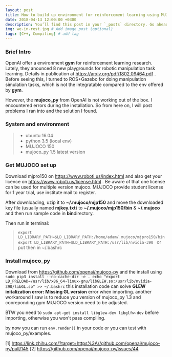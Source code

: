 ```yaml
---
layout: post
title: How to build up environment for reinforcement learning using MUJOCO, mujoco_py and OpenAI gym.
date: 2018-04-13 12:00:00 +0300
description: You’ll find this post in your `_posts` directory. Go ahead and edit it and re-build the site to see your changes. # Add post description (optional)
img: we-in-rest.jpg # Add image post (optional)
tags: [C++, Compiling] # add tag
---
```


### Brief Intro

OpenAI offer a environment **gym** for reinforcement learning research. Lately, they anounced 8 new playgrounds for robotic manipulation task learning.
Details in publication at https://arxiv.org/pdf/1802.09464.pdf . Before seeing this, I turned to ROS+Gazebo for doing manipulation simulation tasks,
which is not the integratable compared to the env offered by **gym**.

However, the **mujoco_py** from OpenAI is not working out of the box. I encountered errors during the installation.
So from here on, I will post problems I ran into and the solution I found.


### System and environment

> * ubuntu 16.04
> * python 3.5 (local env)
> * MUJOCO 150
> * mujoco_py 1.5 latest version


### Get MUJOCO set up
Download mjpro150 on https://www.roboti.us/index.html and also get your licence on https://www.roboti.us/license.html .
Be aware of that one license can be used for multiple version mujoco. MUJOCO provide student license for 1 year trial, use institute 
mail to register.

After downloading, uzip it to **~/.mujoco/mjp150** and move the downloaded key file (usually named **mjkey.txt**) to 
**~/.mujoco/mjp150/bin** & **~/.mujoco** and then run sample code in **bin**directory.

Then run in terminal:

> `export LD_LIBRARY_PATH=$LD_LIBRARY_PATH:/home/adam/.mujoco/mjpro150/bin
> export LD_LIBRARY_PATH=$LD_LIBRARY_PATH:/usr/lib/nvidia-390
> `
or put then in ~/.bashrc

### Install mujoco_py

Download from https://github.com/openai/mujoco-py and the install using
`sudo pip3 install --no-cache-dir -e .
echo "export LD_PRELOAD=/usr/lib/x86_64-linux-gnu/libGLEW.so:/usr/lib/nvidia-390/libGL.so" >> ~/.bashrc`
this installation code can solve **GLEW initalization error: Missing GL version** error when importing.
another workaround I saw is to reduce you version of mujoco_py 1.3 and cooreponding gym MUJOCO version need to be 
adjusted.


BTW you need to `sudo apt-get install libglew-dev libglfw-dev` before importing, otherwise you won't pass compiling.

by now you can run `env.render()` in your code or you can test with mujoco_py/examples.

[1] https://link.zhihu.com/?target=https%3A//github.com/openai/mujoco-py/pull/145
[2] https://github.com/openai/mujoco-py/issues/44
